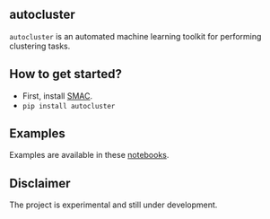 ## autocluster

``autocluster`` is an automated machine learning toolkit for performing clustering tasks.

## How to get started?
- First, install [SMAC](https://automl.github.io/SMAC3/stable/installation.html).
- ``pip install autocluster``

## Examples
Examples are available in these [notebooks](/autocluster/examples/).

## Disclaimer
The project is experimental and still under development.
